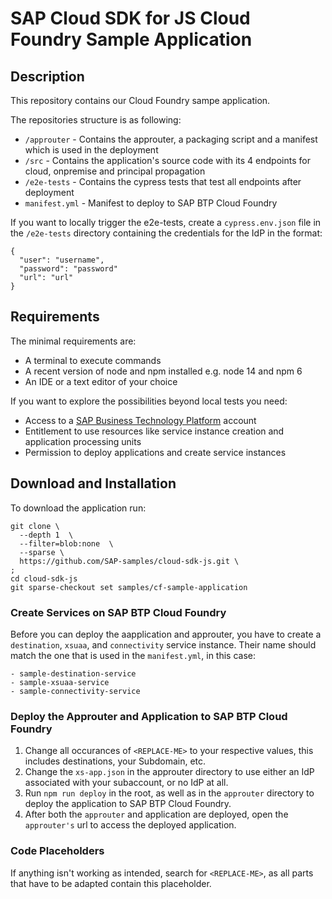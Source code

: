# SAP Cloud SDK for JS Cloud Foundry Sample Application

## Description
This repository contains our Cloud Foundry sampe application.

The repositories structure is as following:

- `/approuter` - Contains the approuter, a packaging script and a manifest which is used in the deployment
- `/src` - Contains the application's source code with its 4 endpoints for cloud, onpremise and principal propagation
- `/e2e-tests` - Contains the cypress tests that test all endpoints after deployment
- `manifest.yml` - Manifest to deploy to SAP BTP Cloud Foundry

If you want to locally trigger the e2e-tests, create a `cypress.env.json` file in the `/e2e-tests` directory containing the credentials for the IdP in the format:

```
{
  "user": "username",
  "password": "password"
  "url": "url"
}
```

## Requirements
The minimal requirements are:
- A terminal to execute commands
- A recent version of node and npm installed e.g. node 14 and npm 6
- An IDE or a text editor of your choice

If you want to explore the possibilities beyond local tests you need:
- Access to a [SAP Business Technology Platform](https://www.sap.com/products/business-technology-platform.html) account
- Entitlement to use resources like service instance creation and application processing units
- Permission to deploy applications and create service instances

## Download and Installation
To download the application run:

```
git clone \
  --depth 1  \
  --filter=blob:none  \
  --sparse \
  https://github.com/SAP-samples/cloud-sdk-js.git \
;
cd cloud-sdk-js
git sparse-checkout set samples/cf-sample-application
```

### Create Services on SAP BTP Cloud Foundry
Before you can deploy the aapplication and approuter, you have to create a `destination`, `xsuaa`, and `connectivity` service instance.
Their name should match the one that is used in the `manifest.yml`, in this case:

```
- sample-destination-service
- sample-xsuaa-service
- sample-connectivity-service
```

### Deploy the Approuter and Application to SAP BTP Cloud Foundry
1. Change all occurances of `<REPLACE-ME>` to your respective values, this includes destinations, your Subdomain, etc.
2. Change the `xs-app.json` in the approuter directory to use either an IdP associated with your subaccount, or no IdP at all.
3. Run `npm run deploy` in the root, as well as in the `approuter` directory to deploy the application to SAP BTP Cloud Foundry.
4. After both the `approuter` and application are deployed, open the `approuter's` url to access the deployed application.

### Code Placeholders
If anything isn't working as intended, search for `<REPLACE-ME>`, as all parts that have to be adapted contain this placeholder.